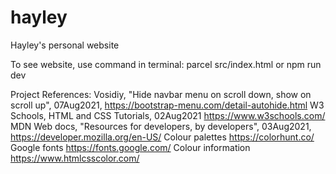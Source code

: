 # hayley

Hayley's personal website

To see website, use command in terminal:
parcel src/index.html
or
npm run dev

Project References:
Vosidiy, "Hide navbar menu on scroll down, show on scroll up", 07Aug2021, https://bootstrap-menu.com/detail-autohide.html
W3 Schools, HTML and CSS Tutorials, 02Aug2021 https://www.w3schools.com/
MDN Web docs, "Resources for developers, by developers", 03Aug2021, https://developer.mozilla.org/en-US/
Colour palettes https://colorhunt.co/
Google fonts https://fonts.google.com/
Colour information https://www.htmlcsscolor.com/
